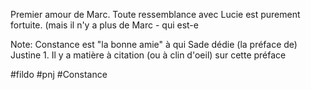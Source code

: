Premier amour de Marc. Toute ressemblance avec Lucie est purement fortuite.
(mais il n'y a plus de Marc - qui est-e

Note: Constance est "la bonne amie" à qui Sade dédie (la préface de) Justine 1. Il y a matière à citation (ou à clin d'oeil) sur cette préface

#fildo #pnj #Constance